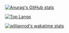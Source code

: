 [![Anurag's GitHub stats](https://github-readme-stats.vercel.app/api?username=pat-on&count_private=true&show_icons=true)](https://github.com/anuraghazra/github-readme-stats)


[![Top Langs](https://github-readme-stats.vercel.app/api/top-langs/?username=pat-on&layout=compact)](https://github.com/anuraghazra/github-readme-stats)


[![willianrod's wakatime stats](https://github-readme-stats.vercel.app/api/wakatime?username=730d983a-1a4b-49f4-8929-c9b751d0a0fa)](https://github.com/anuraghazra/github-readme-stats)
